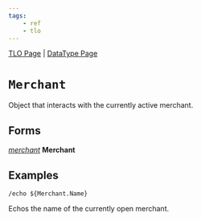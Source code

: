 ```yaml
---
tags:
    - ref
    - tlo
---
```

[TLO Page](../top-level-objects/tlo-list.md) | [DataType Page](../data-types/datatype-list.md)
# `Merchant`

Object that interacts with the currently active merchant.

## Forms

[_merchant_](../data-types/datatype-merchant.md) **Merchant**

## Examples

```
/echo ${Merchant.Name}
```

Echos the name of the currently open merchant.
